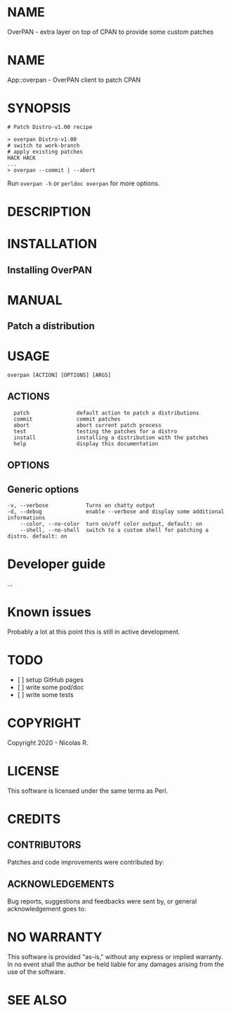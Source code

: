 # NAME

OverPAN -  extra layer on top of CPAN to provide some custom patches

# NAME

App::overpan -  OverPAN client to patch CPAN

# SYNOPSIS

```
# Patch Distro-v1.00 recipe

> overpan Distro-v1.00
# switch to work-branch
# apply existing patches
HACK HACK
...
> overpan --commit | --abort
```

Run `overpan -h` or `perldoc overpan` for more options.

# DESCRIPTION

# INSTALLATION

## Installing OverPAN

# MANUAL

## Patch a distribution

# USAGE

```
overpan [ACTION] [OPTIONS] [ARGS]
```

## ACTIONS

```
  patch               default action to patch a distributions
  commit              commit patches
  abort               abort current patch process
  test                testing the patches for a distro
  install             installing a distribution with the patches
  help                display this documentation
```

## OPTIONS

## Generic options

```
-v, --verbose            Turns on chatty output
-d, --debug              enable --verbose and display some additional informations
    --color, --no-color  turn on/off color output, default: on
    --shell, --no-shell  switch to a custom shell for patching a distro. default: on
```

# Developer guide

...

# Known issues

Probably a lot at this point this is still in active development.

# TODO

- \[ \] setup GitHub pages
- \[ \] write some pod/doc
- \[ \] write some tests

# COPYRIGHT

Copyright 2020 - Nicolas R.

# LICENSE

This software is licensed under the same terms as Perl.

# CREDITS

## CONTRIBUTORS

Patches and code improvements were contributed by:

## ACKNOWLEDGEMENTS

Bug reports, suggestions and feedbacks were sent by, or general
acknowledgement goes to:

# NO WARRANTY

This software is provided "as-is," without any express or implied
warranty. In no event shall the author be held liable for any damages
arising from the use of the software.

# SEE ALSO
